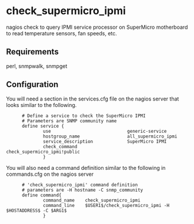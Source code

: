 # check_supermicro_ipmi
 nagios check to query IPMI service processor on SuperMicro motherboard to read temperature sensors, fan speeds, etc.


## Requirements
perl, snmpwalk, snmpget


## Configuration
You will need a section in the services.cfg
file on the nagios server that looks similar to the following.
```
      # Define a service to check the SuperMicro IPMI
      # Parameters are SNMP community name
      define service {
              use                             generic-service
              hostgroup_name                  all_supermicro_ipmi
              service_description             SuperMicro IPMI
              check_command                   check_supermicro_ipmi!public
              }
```

You will also need a command definition similar to the following in commands.cfg on the nagios server
```
      # 'check_supermicro_ipmi' command definition
      # parameters are -H hostname -C snmp_community
      define command{
              command_name    check_supermicro_ipmi
              command_line    $USER1$/check_supermicro_ipmi -H $HOSTADDRESS$ -C $ARG1$
              }
```

